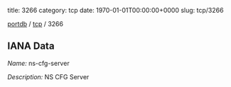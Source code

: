 title: 3266
category: tcp
date: 1970-01-01T00:00:00+0000
slug: tcp/3266

[portdb](/) / [tcp](/category/tcp.html) / 3266


## IANA Data

_Name:_ ns-cfg-server

_Description:_ NS CFG Server

